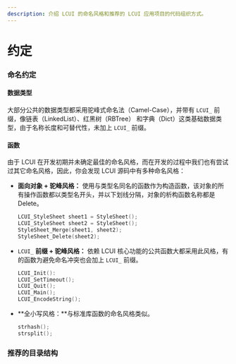 ```yaml
---
description: 介绍 LCUI 的命名风格和推荐的 LCUI 应用项目的代码组织方式。
---
```


# 约定

### 命名约定

#### 数据类型

大部分公共的数据类型都采用驼峰式命名法（Camel-Case），并带有 `LCUI_` 前缀，像链表（LinkedList）、红黑树（RBTree） 和字典（Dict）这类基础数据类型，由于名称长度和可替代性，未加上 `LCUI_` 前缀。

#### 函数

由于 LCUI 在开发初期并未确定最佳的命名风格，而在开发的过程中我们也有尝试过其它命名风格，因此，你会发现 LCUI 源码中有多种命名风格：

* **面向对象 + 驼峰风格：** 使用与类型名同名的函数作为构造函数，该对象的所有操作函数都以类型名开头，并以下划线分隔，对象的析构函数名称都是 Delete。

  ```c
  LCUI_StyleSheet sheet1 = StyleSheet();
  LCUI_StyleSheet sheet2 = StyleSheet();
  StyleSheet_Merge(sheet1, sheet2);
  StyleSheet_Delete(sheet2);
  ```

* `LCUI_` **前缀 + 驼峰风格：** 依赖 LCUI 核心功能的公共函数大都采用此风格，有的函数为避免命名冲突也会加上 `LCUI_` 前缀。

  ```c
  LCUI_Init():
  LCUI_SetTimeout();
  LCUI_Quit();
  LCUI_Main();
  LCUI_EncodeString();
  ```

* **全小写风格：**与标准库函数的命名风格类似。

  ```c
  strhash();
  strsplit();

  ```

### 推荐的目录结构



